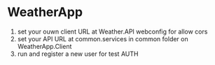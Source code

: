 # WeatherApp

1) set your ouwn client URL at Weather.API webconfig for allow cors
2) set your API URL at common.services in common folder on WeatherApp.Client
3) run and register a new user for test AUTH
